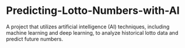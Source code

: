 # Predicting-Lotto-Numbers-with-AI
A project that utilizes artificial intelligence (AI) techniques, including machine learning and deep learning, to analyze historical lotto data and predict future numbers.

